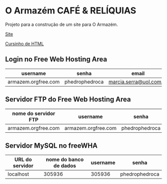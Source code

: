 <h1>O Armazém <span sytle="font-size: 12px; font-family: cursive;" > CAFÉ & RELÍQUIAS</span></h1>

Projeto para a construção de um site para O Armazém.

[Site](https://oarmazem.github.io/oarmazem)

[Cursinho de HTML](https://oarmazem.github.io/oarmazem/estudos)

## Login no Free Web Hosting Area
     
username            |     senha       |	email
--------------------|-----------------|------------------------
armazem.orgfree.com	| phedrophedroca  |	marcia.serra@uol.com.br

## Servidor FTP do Free Web Hosting Area

nome do servidor FTP  |	username          	|   senha
----------------------|---------------------|---------------
armazem.orgfree.com   | armazem.orgfree.com |	phedrophedroca


## Servidor MySQL no freeWHA

URL do servidor     |	nome do banco de dados	| username	| senha
--------------------|-------------------------|-----------|----------------
localhost           |	305936	                | 305936	  | phedrophedroca
